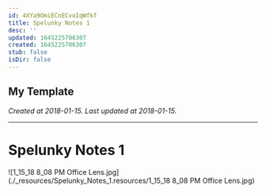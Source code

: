 ```yaml
---
id: 4XYa9OmiECnECvoIqWfkf
title: Spelunky Notes 1
desc: ''
updated: 1645225706307
created: 1645225706307
stub: false
isDir: false
---
```

My Template
---

_Created at 2018-01-15._
_Last updated at 2018-01-15._




---

# Spelunky Notes 1


![1_15_18 8_08 PM Office Lens.jpg](./_resources/Spelunky_Notes_1.resources/1_15_18 8_08 PM Office Lens.jpg)

